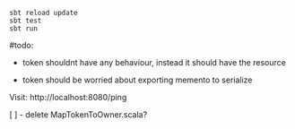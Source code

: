 ```
sbt reload update
sbt test
sbt run
```


#todo:

* token shouldnt have any behaviour, instead it should have the resource

* token should be worried about exporting memento to serialize

Visit: http://localhost:8080/ping


[ ] - delete MapTokenToOwner.scala?
